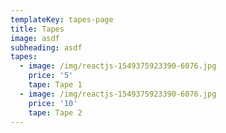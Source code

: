 ```yaml
---
templateKey: tapes-page
title: Tapes
image: asdf
subheading: asdf
tapes:
  - image: /img/reactjs-1549375923390-6076.jpg
    price: '5'
    tape: Tape 1
  - image: /img/reactjs-1549375923390-6076.jpg
    price: '10'
    tape: Tape 2
---
```


